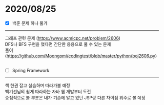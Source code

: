 # 2020/08/25

- [x]  백준 문제 하나 풀기<br/>
----------------------
그래프 관련 문제 (<https://www.acmicpc.net/problem/2606>)<br/>
DFS나 BFS 구현을 했다면 간단한 응용으로 풀 수 있는 문제<br/>
풀이 (<https://github.com/Moongomi/codingtest/blob/master/python/boj2606.py>)<br/><br/>
- [ ]  Spring Framework <br/>
---------------------------------
책 한권 잡고 실습하며 따라가볼 예정<br/>
백기선님의 쉽게 따라하는 자바 웹 개발부터 도전 <br/>
중점적으로 볼 부분은 내가 기존에 알고 있던 JSP랑 다른 차이점 위주로 볼 예정<br/>

